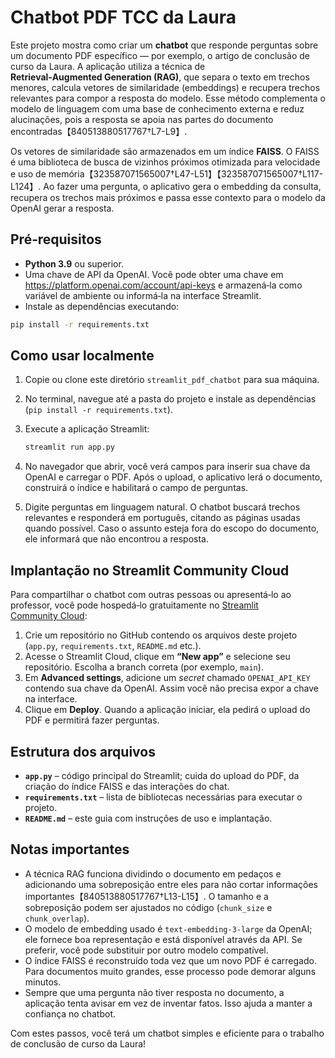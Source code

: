# Chatbot PDF TCC da Laura

Este projeto mostra como criar um **chatbot** que responde perguntas sobre um documento PDF específico — por exemplo, o artigo de conclusão de curso da Laura.  A aplicação utiliza a técnica de **Retrieval‑Augmented Generation (RAG)**, que separa o texto em trechos menores, calcula vetores de similaridade (embeddings) e recupera trechos relevantes para compor a resposta do modelo.  Esse método complementa o modelo de linguagem com uma base de conhecimento externa e reduz alucinações, pois a resposta se apoia nas partes do documento encontradas【840513880517767†L7-L9】.

Os vetores de similaridade são armazenados em um índice **FAISS**.  O FAISS é uma biblioteca de busca de vizinhos próximos otimizada para velocidade e uso de memória【323587071565007†L47-L51】【323587071565007†L117-L124】.  Ao fazer uma pergunta, o aplicativo gera o embedding da consulta, recupera os trechos mais próximos e passa esse contexto para o modelo da OpenAI gerar a resposta.

## Pré‑requisitos

- **Python 3.9** ou superior.
- Uma chave de API da OpenAI.  Você pode obter uma chave em <https://platform.openai.com/account/api-keys> e armazená‑la como variável de ambiente ou informá‑la na interface Streamlit.
- Instale as dependências executando:

```bash
pip install -r requirements.txt
```

## Como usar localmente

1. Copie ou clone este diretório `streamlit_pdf_chatbot` para sua máquina.
2. No terminal, navegue até a pasta do projeto e instale as dependências (`pip install -r requirements.txt`).
3. Execute a aplicação Streamlit:

   ```bash
   streamlit run app.py
   ```

4. No navegador que abrir, você verá campos para inserir sua chave da OpenAI e carregar o PDF.  Após o upload, o aplicativo lerá o documento, construirá o índice e habilitará o campo de perguntas.
5. Digite perguntas em linguagem natural.  O chatbot buscará trechos relevantes e responderá em português, citando as páginas usadas quando possível.  Caso o assunto esteja fora do escopo do documento, ele informará que não encontrou a resposta.

## Implantação no Streamlit Community Cloud

Para compartilhar o chatbot com outras pessoas ou apresentá‑lo ao professor, você pode hospedá‑lo gratuitamente no [Streamlit Community Cloud](https://streamlit.io/cloud):

1. Crie um repositório no GitHub contendo os arquivos deste projeto (`app.py`, `requirements.txt`, `README.md` etc.).
2. Acesse o Streamlit Cloud, clique em **“New app”** e selecione seu repositório.  Escolha a branch correta (por exemplo, `main`).
3. Em **Advanced settings**, adicione um *secret* chamado `OPENAI_API_KEY` contendo sua chave da OpenAI.  Assim você não precisa expor a chave na interface.
4. Clique em **Deploy**.  Quando a aplicação iniciar, ela pedirá o upload do PDF e permitirá fazer perguntas.

## Estrutura dos arquivos

- **`app.py`** – código principal do Streamlit; cuida do upload do PDF, da criação do índice FAISS e das interações do chat.
- **`requirements.txt`** – lista de bibliotecas necessárias para executar o projeto.
- **`README.md`** – este guia com instruções de uso e implantação.

## Notas importantes

- A técnica RAG funciona dividindo o documento em pedaços e adicionando uma sobreposição entre eles para não cortar informações importantes【840513880517767†L13-L15】.  O tamanho e a sobreposição podem ser ajustados no código (`chunk_size` e `chunk_overlap`).
- O modelo de embedding usado é `text-embedding-3-large` da OpenAI; ele fornece boa representação e está disponível através da API.  Se preferir, você pode substituir por outro modelo compatível.
- O índice FAISS é reconstruído toda vez que um novo PDF é carregado.  Para documentos muito grandes, esse processo pode demorar alguns minutos.
- Sempre que uma pergunta não tiver resposta no documento, a aplicação tenta avisar em vez de inventar fatos.  Isso ajuda a manter a confiança no chatbot.

Com estes passos, você terá um chatbot simples e eficiente para o trabalho de conclusão de curso da Laura!